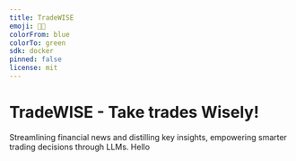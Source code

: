 ```yaml
---
title: TradeWISE
emoji: 💸💸
colorFrom: blue
colorTo: green
sdk: docker
pinned: false
license: mit
---
```


# TradeWISE - Take trades Wisely!
Streamlining financial news and distilling key insights, empowering smarter trading decisions through LLMs.
Hello
